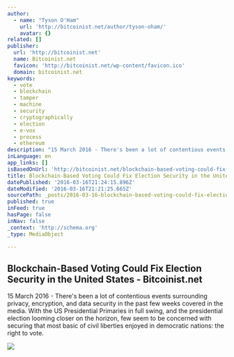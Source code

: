 ```yaml
---
author:
  - name: "Tyson O'Ham"
    url: 'http://bitcoinist.net/author/tyson-oham/'
    avatar: {}
related: []
publisher:
  url: 'http://bitcoinist.net'
  name: Bitcoinist.net
  favicon: 'http://bitcoinist.net/wp-content/favicon.ico'
  domain: bitcoinist.net
keywords:
  - vote
  - blockchain
  - tamper
  - machine
  - security
  - cryptographically
  - election
  - e-vox
  - process
  - ethereum
description: "15 March 2016 - There's been a lot of contentious events surrounding privacy, encryption, and data security in the past few weeks covered in the media. With the US Presidential Primaries in full swing, and the presidential election looming closer on the horizon, few seem to be concerned with securing that most basic of civil liberties enjoyed in democratic nations: the right to vote."
inLanguage: en
app_links: []
isBasedOnUrl: 'http://bitcoinist.net/blockchain-based-voting-could-fix-us-election-security/'
title: Blockchain-Based Voting Could Fix Election Security in the United States - Bitcoinist.net
datePublished: '2016-03-16T21:24:15.896Z'
dateModified: '2016-03-16T21:21:25.665Z'
sourcePath: _posts/2016-03-16-blockchain-based-voting-could-fix-election-security-in-the-u.md
published: true
inFeed: true
hasPage: false
inNav: false
_context: 'http://schema.org'
_type: MediaObject

---
```

<article style=""><h1>Blockchain-Based Voting Could Fix Election Security in the United States - Bitcoinist.net</h1><p>15 March 2016 - There's been a lot of contentious events surrounding privacy, encryption, and data security in the past few weeks covered in the media. With the US Presidential Primaries in full swing, and the presidential election looming closer on the horizon, few seem to be concerned with securing that most basic of civil liberties enjoyed in democratic nations: the right to vote.</p><img src="http://bitcoinist.net/wp-content/uploads/2016/03/Mizuho-Bank1-600x400.jpg" /></article>